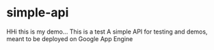 # simple-api
HHi this is my demo... This is a test
A simple API for testing and demos, meant to be deployed on Google App Engine
